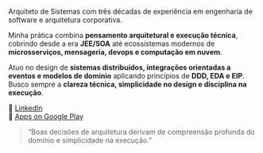 Arquiteto de Sistemas com três décadas de experiência em engenharia de software e arquitetura corporativa.

Minha prática combina **pensamento arquitetural e execução técnica**, cobrindo desde a era **JEE/SOA** até ecossistemas modernos de **microsserviços, mensageria, devops e computação em nuvem**.

Atuo no design de **sistemas distribuídos, integrações orientadas a eventos e modelos de domínio** aplicando princípios de **DDD, EDA e EIP**.  
Busco sempre a **clareza técnica, simplicidade no design e disciplina na execução**.

🔗 [LinkedIn](https://www.linkedin.com/in/adenauer-gabriel/)  
📱 [Apps on Google Play](https://play.google.com/store/apps/dev?id=5229952437421937924)

> “Boas decisões de arquitetura derivam de compreensão profunda do domínio e simplicidade na execução.”
